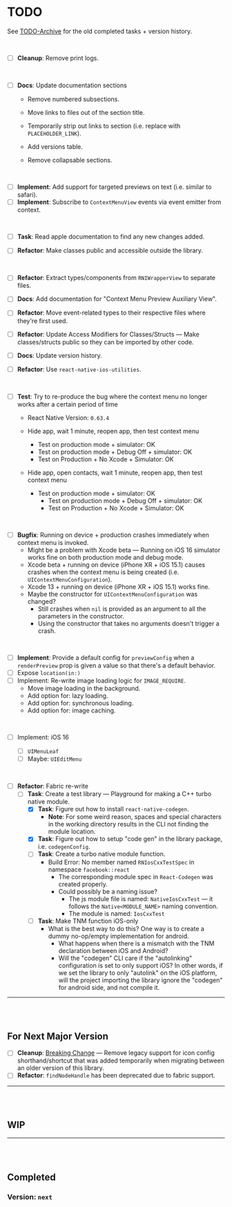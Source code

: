 # TODO

See [TODO-Archive](./TODO-Archive.md) for the old completed tasks + version history.

<br>

- [ ] **Cleanup**: Remove print logs.

<br>

- [ ] **Docs**: Update documentation sections
	* Remove numbered subsections.
	
	* Move links to files out of the section title.
	* Temporarily strip out links to section (i.e. replace with `PLACEHOLDER_LINK`).
	* Add versions table.
	* Remove collapsable sections.

<br>

- [ ] **Implement**: Add support for targeted previews on text (i.e. similar to safari). 
- [ ] **Implement**: Subscribe to `ContextMenuView` events via event emitter from context.

<br>

- [ ] **Task**: Read apple documentation to find any new changes added.

- [ ] **Refactor**: Make classes public and accessible outside the library.

	<br>

- [ ] **Refactor**: Extract types/components from `RNIWrapperView` to separate files.

- [ ] **Docs**: Add documentation for "Context Menu Preview Auxiliary View".

- [ ] **Refactor**: Move event-related types to their respective files where they're first used.

- [ ] **Refactor**: Update Access Modifiers for Classes/Structs — Make classes/structs public so they can be imported by other code.

- [ ] **Docs**: Update version history.

- [ ] **Refactor**: Use `react-native-ios-utilities`. 

<br>

- [ ] **Test**: Try to re-produce the bug where the context menu no longer works after a certain period of time

	* React Native Version: `0.63.4`

	* Hide app, wait 1 minute,  reopen app, then test context menu
		* Test on production mode + simulator: OK
		* Test on production mode + Debug Off + simulator: OK
		* Test on Production + No Xcode + Simulator: OK

	* Hide app, open contacts, wait 1 minute, reopen app, then test context menu
		* Test on production mode + simulator: OK
			* Test  on production mode + Debug Off + simulator: OK
			* Test on Production + No Xcode + Simulator: OK

<br>

- [ ] **Bugfix**: Running on device + production crashes immediately when context menu is invoked.
	* Might be a problem with Xcode beta — Running on iOS 16 simulator works fine on both production mode and debug mode.
	* Xcode beta + running on device (iPhone XR + iOS 15.1) causes crashes when the context menu is being created (i.e. `UIContextMenuConfiguration`).
	* Xcode 13 + running on device (iPhone XR + iOS 15.1) works fine.
	* Maybe the constructor for `UIContextMenuConfiguration` was changed?
		* Still crashes when `nil` is provided as an argument to all the parameters in the constructor.
		* Using the constructor that takes no arguments doesn't trigger a crash.

<br>

- [ ] **Implement**: Provide a default config for `previewConfig` when a `renderPreview` prop is given a value so that there's a default behavior.
- [ ] Expose `location(in:)`
- [ ] Implement: Re-write image loading logic for `IMAGE_REQUIRE`.
	* Move image loading in the background.
	* Add option for: lazy loading.
	* Add option for: synchronous loading.
	* Add option for: image caching.

<br>

- [ ] Implement: iOS 16

  - [ ] `UIMenuLeaf`
  - [ ] Maybe: `UIEditMenu`

<br>

- [ ] **Refactor**: Fabric re-write
	- [ ] **Task**: Create a test library — Playground for making a C++ turbo native module.
		- [x] **Task**: Figure out how to install `react-native-codegen`.
			* **Note**: For some weird reason, spaces and special characters in the working directory results in the CLI not finding the module location.
		- [x] **Task**: Figure out how to setup "code gen" in the library package, i.e. `codegenConfig`.
		- [ ] **Task**: Create a turbo native module function.
			* Build Error: No member named `RNIosCxxTestSpec` in namespace `facebook::react`
				* The corresponding module spec in `React-Codegen` was created properly.
				* Could possibly be a naming issue?
					* The js module file is named: `NativeIosCxxTest` — it follows the `Native<MODULE_NAME>` naming convention.
					* The module is named: `IosCxxTest`
		- [ ] **Task**: Make TNM function iOS-only
			*  What is the best way to do this? One way is to create a dummy no-op/empty implementation for android.
				* What happens when there is a mismatch with the TNM declaration between iOS and Android? 
				* Will the "codegen" CLI care if the "autolinking" configuration is set to only support iOS? In other words, if we set the library to only "autolink" on the iOS platform, will the project importing the library ignore the "codegen" for android side, and not compile it.


---

<br><br>

## For Next Major Version

- [ ] **Cleanup**: <u>Breaking Change</u> — Remove legacy support for icon config shorthand/shortcut that was added temporarily when migrating between an older version of this library.
- [ ] **Refactor**: `findNodeHandle` has been deprecated due to fabric support.

---

<br><br>

## WIP

------

<br><br>

## Completed

### Version: `next`